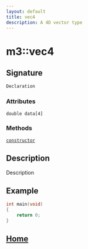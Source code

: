```yaml
---
layout: default
title: vec4
description: A 4D vector type
---
```


# m3::vec4

## Signature

```c++
Declaration
```

### Attributes

`double data[4]`

### Methods

[`constructor`]()

## Description

Description


## Example

```c++
int main(void)
{
    return 0;
}
```

## [Home](https://developergy.github.io/math3d/)